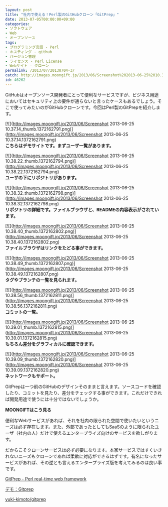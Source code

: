 ```yaml
---
layout: post
title: "社内で使える！Perl製のGitHubクローン「GitPrep」"
date: 2013-07-05T00:00:00+09:00
categories:
- ソフトウェア
- Web
- オープンソース
tags: 
- プログラミング言語 - Perl
- ホスティング - github
- バージョン管理
- ライセンス - Perl License
- Webサイト - クローン
permalink: /2013/07/20130704-3/
catch: http://images.moongift.jp/2013/06/Screenshot%202013-06-25%2010.38.49_thumb.1372162807.png
id: 46262
---
```

GitHubはオープンソース開発者にとって便利なサービスですが、ビジネス用途においてはセキュリティ上の要件が通らないと言ったケースもあるでしょう。そこで使ってみたいのがGitHubクローンです。今回はPerl製のGitPrepを紹介します。

  
  

[![](http://images.moongift.jp/2013/06/Screenshot 2013-06-25 10.37.14_thumb.1372162791.png)](http://images.moongift.jp/2013/06/Screenshot 2013-06-25 10.37.14.1372162791.png)  
**こちらはデモサイトです。まずユーザ一覧があります。**

  
<!--more-->  

[![](http://images.moongift.jp/2013/06/Screenshot 2013-06-25 10.38.22_thumb.1372162794.png)](http://images.moongift.jp/2013/06/Screenshot 2013-06-25 10.38.22.1372162794.png)  
**ユーザの下にリポジトリがあります。**

  

[![](http://images.moongift.jp/2013/06/Screenshot 2013-06-25 10.38.32_thumb.1372162798.png)](http://images.moongift.jp/2013/06/Screenshot 2013-06-25 10.38.32.1372162798.png)  
**リポジトリの詳細です。ファイルブラウザと、READMEの内容表示がされています。**

  

[![](http://images.moongift.jp/2013/06/Screenshot 2013-06-25 10.38.40_thumb.1372162802.png)](http://images.moongift.jp/2013/06/Screenshot 2013-06-25 10.38.40.1372162802.png)  
**ファイルブラウザはリンクをたどる事ができます。**

  

[![](http://images.moongift.jp/2013/06/Screenshot 2013-06-25 10.38.49_thumb.1372162807.png)](http://images.moongift.jp/2013/06/Screenshot 2013-06-25 10.38.49.1372162807.png)  
**タグやブランチの一覧を見られます。**

  

[![](http://images.moongift.jp/2013/06/Screenshot 2013-06-25 10.38.56_thumb.1372162811.png)](http://images.moongift.jp/2013/06/Screenshot 2013-06-25 10.38.56.1372162811.png)  
**コミットの一覧。**

  

[![](http://images.moongift.jp/2013/06/Screenshot 2013-06-25 10.39.01_thumb.1372162815.png)](http://images.moongift.jp/2013/06/Screenshot 2013-06-25 10.39.01.1372162815.png)  
**もちろん差分をグラフィカルに確認できます。**

  

[![](http://images.moongift.jp/2013/06/Screenshot 2013-06-25 10.39.09_thumb.1372162820.png)](http://images.moongift.jp/2013/06/Screenshot 2013-06-25 10.39.09.1372162820.png)  
**ネットワークもサポート。**

  

GitPrepは一つ前のGitHubのデザインそのままと言えます。ソースコードを確認したり、コミットを見たり、差分をチェックする事ができます。これだけできれば開発用途で使うには十分ではないでしょうか。

  
  
  

**MOONGIFTはこう見る**

  

便利なWebサービスがあれば、それを社内の限られた空間で使いたいというニーズは必ず存在します。また、外部であったとしてもSaaSのように限られたユーザ（社内の人）だけで使えるエンタープライズ向けのサービスを欲しがります。

  

だからこそクローンサービスは必ず必要になります。本家サービスではすくいきれないニーズもクローンであれば柔軟に対応ができるはずです。有名になったサービスがあれば、その逆とも言えるエンタープライズ版を考えてみるのは良い事です。

  

[GitPrep - Perl real-time web framework](http://perlcodesample.sakura.ne.jp/gitprep-site/)

  

[デモ：Gitprep](http://perlcodesample.sakura.ne.jp/gitprep.cgi)

  
  

[yuki-kimoto/gitprep](https://github.com/yuki-kimoto/gitprep)

